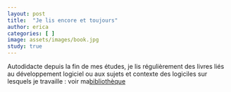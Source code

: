 ```yaml
---
layout: post
title:  "Je lis encore et toujours"
author: erica
categories: [ ]
image: assets/images/book.jpg
study: true
---
```


Autodidacte depuis la fin de mes études, je lis régulièrement des livres liés au développement logiciel ou aux sujets et contexte des logiciles sur lesquels je travaille : voir ma<a href="https://www.goodreads.com/review/list/166121524?order=d&sort=rating" target="_blank">bibliothèque</a> 